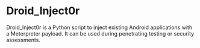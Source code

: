 # Droid_Inject0r
Droid_Inject0r is a Python script to inject existing Android applications with a Meterpreter payload. It can be used during penetrating testing or security assessments.
